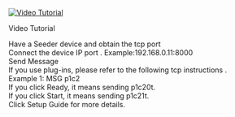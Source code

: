 [![Video Tutorial](https://res.cloudinary.com/marcomontalbano/image/upload/v1671160316/video_to_markdown/images/youtube--CGBbff3CpEY-c05b58ac6eb4c4700831b2b3070cd403.jpg)](https://www.youtube.com/watch?v=CGBbff3CpEY "Video Tutorial")

Video Tutorial

Have a Seeder device and obtain the tcp port  
Connect the device IP port . Example:192.168.0.11:8000  
Send Message  
If you use plug-ins, please refer to the following tcp instructions .  
Example 1: MSG p1c2   
If you click Ready, it means sending p1c20t.   
If you click Start, it means sending p1c21t.   
Click Setup Guide for more details.   
